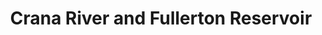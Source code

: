 ---
title: "Crana River and Fullerton Reservoir"
address: "Tourist Office, Buncrana, Inishowen, Co. Donegal"
tel: "+353 (0)74 936 2600"
county: "Donegal"
category: "Game Angling"
type: "Content"
lat: "55.13753128051758"
lng: "-7.451249122619629"
---